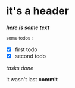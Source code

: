 # it's a header

***here is some text***

<sub> some todos : </sub>

- [x] first todo
- [x] second todo

*tasks done*

it wasn't last **commit**
